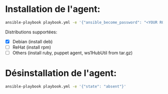 # Installation de l'agent:

```bash
ansible-playbook playbook.yml -e '{"ansible_become_password": "<YOUR ROOT PASSWORD>", "ws1_username": "<YOUR WS1 USER NAME>", "ws1_password": "<YOUR WS1 PASSWD>", "ws1_server_url": "<WS1 URL>", "ws1_group_id": "<WS1 GROUP ID>", "state": "present"}'
```

Distributions supportées:
* [X] Debian (install deb)
* [ ] ReHat (install rpm)
* [ ] Others (install ruby, puppet agent, ws1HubUtil from tar.gz)

# Désinstallation de l'agent:

```bash
ansible-playbook playbook.yml -e '{"state": "absent"}'
```
